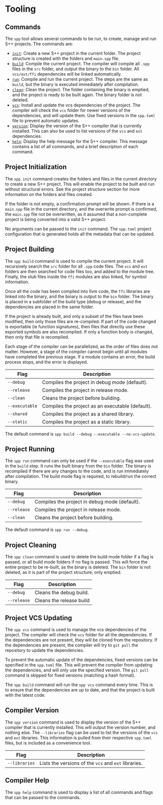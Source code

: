 # Tooling

## Commands

The `spp` tool allows several commands to be run, to create, manage and run S++ projects. The commands are:
- [`init`](#project-initialization): Create a new S++ project in the current folder. The project structure is created
  with the folders and `main.spp` file.
- [`build`](#project-building): Compile the current project. The compiler will compile all `.spp` files in the `src`
  folder, and output the binary to the `bin` folder. All `vcs/ext/ffi` dependencies will be linked automatically.
- [`run`](#project-running): Compile and run the current project. The steps are the same as `build`, but the binary is
  executed immediately after compilation.
- [`clean`](#project-cleaning): Clean the project. The folder containing the binary is emptied, and the project is
  ready to be built again. The binary folder is not deleted.
- [`vcs`](#project-vcs-updating): Install and update the vcs dependencies of the project. The compiler will check the
  `vcs` folder for newer versions of the dependencies, and will update them. Use fixed versions in the `spp.toml` file
  to prevent automatic updates.
- [`version`](#compiler-version): Display the version of the S++ compiler that is currently installed. This can also be
  used to list versions of the `vcs` and `ext` dependencies.
- [`help`](#compiler-help): Display the help message for the S++ compiler. This message contains a list of all
  commands, and a
  brief description of each command.

## Project Initialization

The `spp init` command creates the folders and files in the current directory to create a new S++ project. This will
enable the project to be built and run without structural errors. See the project structure section for more information
on the folders and files created.

If the folder is not empty, a confirmation prompt will be shown. If there is a `main.spp` file in the current directory,
and the overwrite prompt is confirmed, the `main.spp` file not be overwritten, as it assumed that a non-complete project
is being converted into a valid S++ project.

No arguments can be passed to the `init` command. The `spp.toml` project configuration that is generated holds all the
metadata that can be updated.

## Project Building

The `spp build` command is used to compile the current project. It will recursively search the `src` folder for all
`.spp` code files. The `vcs` and `ext` folders are then searched for code files too, and added to the module tree.
Finally, the stub files inside the `ffi` modules are also linked, for symbol information.

Once all the code has been compiled into llvm code, the `ffi` libraries are linked into the binary, and the binary is
output to the `bin` folder. The binary is placed in a subfolder of the build type (debug or release), and the
dependencies are placed in the same folder.

If the project is already built, and only a subset of the files have been modified, then only those files are
re-compiled. If part of the code changed is exportable (ie function signatures), then files that directly use these
exported symbols are also recompiled. If only a function body is changed, then only that file is recompiled.

Each stage of the compiler can be parallelized, as the order of files does not matter. However, a stage of the compiler
cannot begin until all modules have completed the previous stage. If a module contains an error, the build process
stops, and the error is displayed.

| Flag           | Description                                      |
|----------------|--------------------------------------------------|
| `--debug`      | Compiles the project in debug mode (default).    |
| `--release`    | Compiles the project in release mode.            |
| `--clean`      | Cleans the project before building.              |
| `--executable` | Compiles the project as an executable (default). |
| `--shared`     | Compiles the project as a shared library.        |
| `--static`     | Compiles the project as a static library.        |

The default command is `spp build --debug --executable --no-vcs-update`.

## Project Running

The `spp run` command can only be used if the `--executable` flag was used in the `build` step. It runs the built binary
from the `bin` folder. The binary is recompiled if there are any changes to the code, and is run immediately after
compilation. The build mode flag is required, to rebuild/run the correct binary.

| Flag        | Description                                   |
|-------------|-----------------------------------------------|
| `--debug`   | Compiles the project in debug mode (default). |
| `--release` | Compiles the project in release mode.         |
| `--clean`   | Cleans the project before building.           |

The default command is `spp run --debug`.

## Project Cleaning

The `spp clean` command is used to delete the build mode folder if a flag is passed, or all build mode folders if no
flag is passed. This will force the entire project to be re-built, as the binary is deleted. The `bin` folder is not
deleted, as it is part of the project structure; only emptied.

| Flag        | Description              |
|-------------|--------------------------|
| `--debug`   | Cleans the debug build.  |
| `--release` | Cleans the release build |

## Project VCS Updating

The `spp vcs` command is used to manage the vcs dependencies of the project. The compiler will check the `vcs` folder
for all the dependencies. If the dependencies are not present, they will be cloned from the repository. If the
dependencies are present, the compiler will try to `git pull` the repository to update the dependencies.

To prevent the automatic update of the dependencies, fixed versions can be specified in the `spp.toml` file. This will
prevent the compiler from updating the dependencies, and will only use the specified version. The `git pull` command is
skipped for fixed versions (matching a hash format).

The `spp build` command will run the `spp vcs` command every time. This is to ensure that the dependencies are up to
date, and that the project is built with the latest code.

## Compiler Version

The `spp version` command is used to display the version of the S++ compiler that is currently installed. This will
output the version number, and nothing else. The `--libraries` flag can be used to list the versions of the `vcs` and
`ext` libraries. This information is pulled from their respective `spp.toml` files, but is included as a convenience
tool.

| Flag          | Description                                          |
|---------------|------------------------------------------------------|
| `--libraries` | Lists the versions of the `vcs` and `ext` libraries. |

## Compiler Help

The `spp help` command is used to display a list of all commands and flags that can be passed to the commands.
